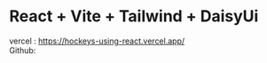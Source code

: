 # React + Vite + Tailwind + DaisyUi
vercel : https://hockeys-using-react.vercel.app/
<br/>
Github:

